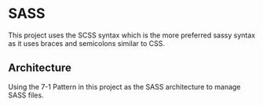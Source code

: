 # SASS

This project uses the SCSS syntax which is the more preferred sassy syntax as it uses braces and semicolons similar to CSS.

## Architecture

Using the 7-1 Pattern in this project as the SASS architecture to manage SASS files.
